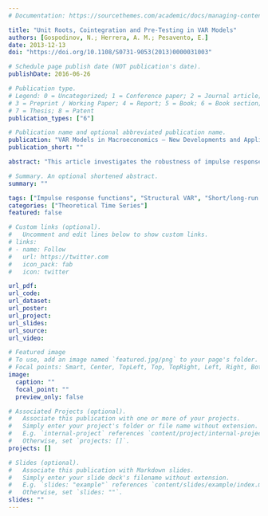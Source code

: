 ```yaml
---
# Documentation: https://sourcethemes.com/academic/docs/managing-content/

title: "Unit Roots, Cointegration and Pre-Testing in VAR Models"
authors: [Gospodinov, N.; Herrera, A. M.; Pesavento, E.]
date: 2013-12-13
doi: "https://doi.org/10.1108/S0731-9053(2013)0000031003"

# Schedule page publish date (NOT publication's date).
publishDate: 2016-06-26

# Publication type.
# Legend: 0 = Uncategorized; 1 = Conference paper; 2 = Journal article;
# 3 = Preprint / Working Paper; 4 = Report; 5 = Book; 6 = Book section;
# 7 = Thesis; 8 = Patent
publication_types: ["6"]

# Publication name and optional abbreviated publication name.
publication: "VAR Models in Macroeconomics – New Developments and Applications: Essays in Honor of Christopher A. Sims (Advances in Econometrics, Vol. 32), Emerald Group Publishing Limited, pp. 81-115"
publication_short: ""

abstract: "This article investigates the robustness of impulse response estimators to near unit roots and near cointegration in vector autoregressive (VAR) models. We compare estimators based on VAR specifications determined by pretests for unit roots and cointegration as well as unrestricted VAR specifications in levels. Our main finding is that the impulse response estimators obtained from the levels specification tend to be most robust when the magnitude of the roots is not known. The pretest specification works well only when the restrictions imposed by the model are satisfied. Its performance deteriorates even for small deviations from the exact unit root for one or more model variables. We illustrate the practical relevance of our results through simulation examples and an empirical application."

# Summary. An optional shortened abstract.
summary: ""

tags: ["Impulse response functions", "Structural VAR", "Short/long-run identification", "Pre-testing", "Unit root", "Cointegration"]
categories: ["Theoretical Time Series"]
featured: false

# Custom links (optional).
#   Uncomment and edit lines below to show custom links.
# links:
# - name: Follow
#   url: https://twitter.com
#   icon_pack: fab
#   icon: twitter

url_pdf: 
url_code:
url_dataset:
url_poster:
url_project:
url_slides:
url_source:
url_video:

# Featured image
# To use, add an image named `featured.jpg/png` to your page's folder. 
# Focal points: Smart, Center, TopLeft, Top, TopRight, Left, Right, BottomLeft, Bottom, BottomRight.
image:
  caption: ""
  focal_point: ""
  preview_only: false

# Associated Projects (optional).
#   Associate this publication with one or more of your projects.
#   Simply enter your project's folder or file name without extension.
#   E.g. `internal-project` references `content/project/internal-project/index.md`.
#   Otherwise, set `projects: []`.
projects: []

# Slides (optional).
#   Associate this publication with Markdown slides.
#   Simply enter your slide deck's filename without extension.
#   E.g. `slides: "example"` references `content/slides/example/index.md`.
#   Otherwise, set `slides: ""`.
slides: ""
---
```

